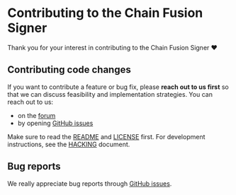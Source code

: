 # Contributing to the Chain Fusion Signer

Thank you for your interest in contributing to the Chain Fusion Signer ❤️

## Contributing code changes

If you want to contribute a feature or bug fix, please **reach out to us first** so that we can discuss feasibility and implementation strategies. You can reach out to us:

- on the [forum]
- by opening [GitHub issues]

Make sure to read the [README] and [LICENSE] first. For development instructions, see the [HACKING] document.

## Bug reports

We really appreciate bug reports through [GitHub issues].

[GitHub issues]: https://github.com/dfinity/ic-pub-key/issues
[forum]: https://forum.dfinity.org/
[LICENSE]: LICENSE
[HACKING]: HACKING.md
[README]: README.md

